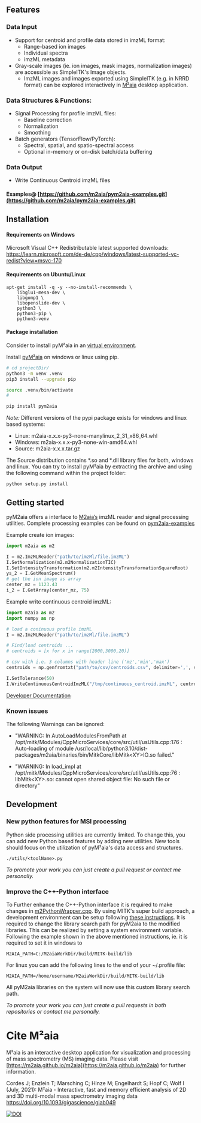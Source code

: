 ## Features

### Data Input
- Support for centroid and profile data stored in imzML format:
    - Range-based ion images
    - Individual spectra
    - imzML metadata
- Gray-scale images (ie. ion images, mask images, normalization images) are accessible as SimpleITK's Image objects.
    - ImzML images and images exported using SimpleITK (e.g. in NRRD format) can be explored interactively in [M²aia](https://m2aia.de) desktop application.

### Data Structures & Functions:
- Signal Processing for profile imzML files:
    - Baseline correction
    - Normalization
    - Smoothing
- Batch generators (TensorFlow/PyTorch):
    - Spectral, spatial, and spatio-spectral access
    - Optional in-memory or on-disk batch/data buffering

### Data Output
- Write Continuous Centroid imzML files

#### Examples@ [https://github.com/m2aia/pym2aia-examples.git](https://github.com/m2aia/pym2aia-examples.git)

## Installation

#### Requirements on Windows

Microsoft Visual C++ Redistributable latest supported downloads:
https://learn.microsoft.com/de-de/cpp/windows/latest-supported-vc-redist?view=msvc-170

#### Requirements on Ubuntu/Linux

```
apt-get install -q -y --no-install-recommends \
    libglu1-mesa-dev \
    libgomp1 \
    libopenslide-dev \
    python3 \
    python3-pip \
    python3-venv
```

#### Package installation 
Consider to install pyM²aia in an [virtual environment](https://packaging.python.org/en/latest/tutorials/installing-packages/#creating-and-using-virtual-environments).

Install [pyM²aia](https://pypi.org/project/pym2aia/) on windows or linux using pip.

```sh
# cd projectDir/
python3 -m venv .venv
pip3 install --upgrade pip

source .venv/bin/activate
# 

pip install pym2aia
```

_Note:_ Different versions of the pypi package exists for windows and linux based systems:
 - Linux: m2aia-x.x.x-py3-none-manylinux_2_31_x86_64.whl 
 - Windows: m2aia-x.x.x-py3-none-win-amd64.whl 
 - Source: m2aia-x.x.x.tar.gz

The Source distribution contains *.so and *.dll library files for both, windows and linux. You can try to install pyM²aia by extracting the archive and using the following command within the project folder:
```
python setup.py install
```



## Getting started

pyM2aia offers a interface to [M2aia’s](https://github.com/m2aia/m2aia) imzML reader and signal processing utilities.
Complete processing examples can be found on [pym2aia-examples](https://github.com/m2aia/pym2aia-examples)

Example create ion images:

```python
import m2aia as m2

I = m2.ImzMLReader("path/to/imzMl/file.imzML")
I.SetNormalization(m2.m2NormalizationTIC)
I.SetIntensityTransformation(m2.m2IntensityTransformationSquareRoot)
ys_2 = I.GetMeanSpectrum()
# get the ion image as array
center_mz = 1123.43
i_2 = I.GetArray(center_mz, 75)
```


Example write continuous centroid imzML:
```python
import m2aia as m2
import numpy as np

# load a coninuous profile imzML
I = m2.ImzMLReader("path/to/imzMl/file.imzML")

# Find/load centroids ...
# centroids = [x for x in range(2000,3000,20)]

# csv with i.e. 3 columns with header line ('mz','min','max')
centroids = np.genfromtxt("path/to/csv/centroids.csv", delimiter=',', skip_header=1)[:,0]

I.SetTolerance(50)
I.WriteContinuousCentroidImzML("/tmp/continuous_centroid.imzML", centroids)
```

[Developer Documentation](https://data.jtfc.de/pym2aia/sphinx-build/html/m2aia.html#module-m2aia.ImageIO)



### Known issues

The following Warnings can be ignored:
- "WARNING: In AutoLoadModulesFromPath at /opt/mitk/Modules/CppMicroServices/core/src/util/usUtils.cpp:176 : Auto-loading of module /usr/local/lib/python3.10/dist-packages/m2aia/binaries/bin/MitkCore/libMitk\<XY\>IO.so failed."

- "WARNING: In load_impl at /opt/mitk/Modules/CppMicroServices/core/src/util/usUtils.cpp:76 : libMitk\<XY\>.so: cannot open shared object file: No such file or directory"

## Development

### New python features for MSI processing
Python side processing utilities are currently limited. To change this, you can add new Python based features by adding new utilities.
New tools should focus on the utilization of pyM²aia's data access and structures.

```
./utils/<toolName>.py
```

_To promote your work you can just create a pull request or contact me personally._


### Improve the C++-Python interface
To Further enhance the C++-Python interface it is required to make changes in [m2PythonWrapper.cpp](https://github.com/m2aia/m2aia/blob/develop/Modules/M2aiaCore/src/IO/m2PythonWrapper.cpp). By using MITK's super build approach, a development environment can be setup following [these instructions](https://m2aia.de/development.html). It is required to change the library search path for pyM2aia to the modified libraries. This can be realized by setting a system environment variable. Following the example shown in the above mentioned instructions, ie. it is required to set it in windows to 
```
M2AIA_PATH=C:/M2aiaWorkDir/build/MITK-build/lib
```

For linux you can add the following lines to the end of your ~/.profile file:

```
M2AIA_PATH=/home/username/M2aiaWorkDir/build/MITK-build/lib
```

All pyM2aia libraries on the system will now use this custom library search path.

_To promote your work you can just create a pull requests in both repositories or contact me personally._


# Cite M²aia

M²aia is an interactive desktop application for visualization and processing of mass spectrometry (MS) imaging data. Please visit [https://m2aia.github.io/m2aia](https://m2aia.github.io/m2aia) for further information.

Cordes J; Enzlein T; Marsching C; Hinze M; Engelhardt S; Hopf C; Wolf I (July, 2021): M²aia - Interactive, fast and memory efficient analysis of 2D and 3D multi-modal mass spectrometry imaging data https://doi.org/10.1093/gigascience/giab049

[![DOI](https://zenodo.org/badge/554270311.svg)](https://zenodo.org/badge/latestdoi/554270311)
